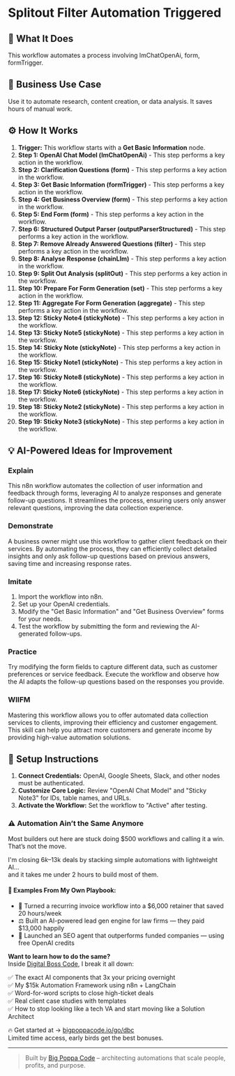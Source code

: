# Splitout Filter Automation Triggered

## 🚀 What It Does
This workflow automates a process involving lmChatOpenAi, form, formTrigger.

## 💼 Business Use Case
Use it to automate research, content creation, or data analysis. It saves hours of manual work.

## ⚙️ How It Works
1.  **Trigger:** This workflow starts with a **Get Basic Information** node.
2. **Step 1: OpenAI Chat Model (lmChatOpenAi)** - This step performs a key action in the workflow.
3. **Step 2: Clarification Questions (form)** - This step performs a key action in the workflow.
4. **Step 3: Get Basic Information (formTrigger)** - This step performs a key action in the workflow.
5. **Step 4: Get Business Overview (form)** - This step performs a key action in the workflow.
6. **Step 5: End Form (form)** - This step performs a key action in the workflow.
7. **Step 6: Structured Output Parser (outputParserStructured)** - This step performs a key action in the workflow.
8. **Step 7: Remove Already Answered Questions (filter)** - This step performs a key action in the workflow.
9. **Step 8: Analyse Response (chainLlm)** - This step performs a key action in the workflow.
10. **Step 9: Split Out Analysis (splitOut)** - This step performs a key action in the workflow.
11. **Step 10: Prepare For Form Generation (set)** - This step performs a key action in the workflow.
12. **Step 11: Aggregate For Form Generation (aggregate)** - This step performs a key action in the workflow.
13. **Step 12: Sticky Note4 (stickyNote)** - This step performs a key action in the workflow.
14. **Step 13: Sticky Note5 (stickyNote)** - This step performs a key action in the workflow.
15. **Step 14: Sticky Note (stickyNote)** - This step performs a key action in the workflow.
16. **Step 15: Sticky Note1 (stickyNote)** - This step performs a key action in the workflow.
17. **Step 16: Sticky Note8 (stickyNote)** - This step performs a key action in the workflow.
18. **Step 17: Sticky Note6 (stickyNote)** - This step performs a key action in the workflow.
19. **Step 18: Sticky Note2 (stickyNote)** - This step performs a key action in the workflow.
20. **Step 19: Sticky Note3 (stickyNote)** - This step performs a key action in the workflow.

## 💡 AI-Powered Ideas for Improvement
### Explain
This n8n workflow automates the collection of user information and feedback through forms, leveraging AI to analyze responses and generate follow-up questions. It streamlines the process, ensuring users only answer relevant questions, improving the data collection experience.

### Demonstrate
A business owner might use this workflow to gather client feedback on their services. By automating the process, they can efficiently collect detailed insights and only ask follow-up questions based on previous answers, saving time and increasing response rates.

### Imitate
1. Import the workflow into n8n.
2. Set up your OpenAI credentials.
3. Modify the "Get Basic Information" and "Get Business Overview" forms for your needs.
4. Test the workflow by submitting the form and reviewing the AI-generated follow-ups.

### Practice
Try modifying the form fields to capture different data, such as customer preferences or service feedback. Execute the workflow and observe how the AI adapts the follow-up questions based on the responses you provide.

### WIIFM
Mastering this workflow allows you to offer automated data collection services to clients, improving their efficiency and customer engagement. This skill can help you attract more customers and generate income by providing high-value automation solutions.

## 🔧 Setup Instructions
1. **Connect Credentials:** OpenAI, Google Sheets, Slack, and other nodes must be authenticated.
2. **Customize Core Logic:** Review "OpenAI Chat Model" and "Sticky Note3" for IDs, table names, and URLs.
3. **Activate the Workflow:** Set the workflow to "Active" after testing.

### ⚠️ Automation Ain’t the Same Anymore

Most builders out here are stuck doing $500 workflows and calling it a win.  
That’s not the move.  

I'm closing $6k–$13k deals by stacking simple automations with lightweight AI...  
and it takes me under 2 hours to build most of them.

#### 🧠 Examples From My Own Playbook:
- 🔁 Turned a recurring invoice workflow into a $6,000 retainer that saved 20 hours/week  
- ⚖️ Built an AI-powered lead gen engine for law firms — they paid $13,000 happily  
- 🚀 Launched an SEO agent that outperforms funded companies — using free OpenAI credits  

**Want to learn how to do the same?**  
Inside [Digital Boss Code](https://bigpoppacode.io/go/dbc), I break it all down:

✅ The exact AI components that 3x your pricing overnight  
✅ My $15k Automation Framework using n8n + LangChain  
✅ Word-for-word scripts to close high-ticket deals  
✅ Real client case studies with templates  
✅ How to stop looking like a tech VA and start moving like a Solution Architect  

🔥 Get started at → [bigpoppacode.io/go/dbc](https://bigpoppacode.io/go/dbc)  
Limited time access, early birds get the best bonuses.

---
> Built by [Big Poppa Code](https://bigpoppacode.io) – architecting automations that scale people, profits, and purpose.
